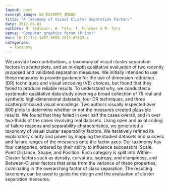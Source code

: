```yaml
---
layout: post
excerpt_image: NO_EXCERPT_IMAGE
title: "A Taxonomy of Visual Cluster Separation Factors"
date: 2012-06-01
authors: M. Sedlmair, A. Tatu, T. Munzner & M. Tory
venue: "Computer graphics forum (Print)"
doi: 10.1111/j.1467-8659.2012.03125.x
categories:
  - Taxonomy
---
```

We provide two contributions, a taxonomy of visual cluster separation factors in scatterplots, and an in‐depth qualitative evaluation of two recently proposed and validated separation measures. We initially intended to use these measures to provide guidance for the use of dimension reduction (DR) techniques and visual encoding (VE) choices, but found that they failed to produce reliable results. To understand why, we conducted a systematic qualitative data study covering a broad collection of 75 real and synthetic high‐dimensional datasets, four DR techniques, and three scatterplot‐based visual encodings. Two authors visually inspected over 800 plots to determine whether or not the measures created plausible results. We found that they failed in over half the cases overall, and in over two‐thirds of the cases involving real datasets. Using open and axial coding of failure reasons and separability characteristics, we generated a taxonomy of visual cluster separability factors. We iteratively refined its explanatory clarity and power by mapping the studied datasets and success and failure ranges of the measures onto the factor axes. Our taxonomy has four categories, ordered by their ability to influence successors: Scale, Point Distance, Shape, and Position. Each category is split into Within‐Cluster factors such as density, curvature, isotropy, and clumpiness, and Between‐Cluster factors that arise from the variance of these properties, culminating in the overarching factor of class separation. The resulting taxonomy can be used to guide the design and the evaluation of cluster separation measures.
